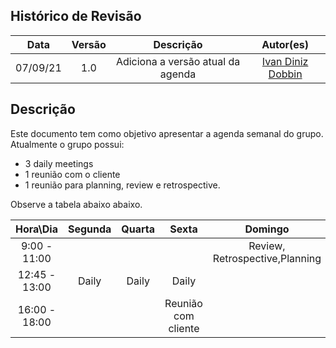 ## Histórico de Revisão
| Data | Versão | Descrição | Autor(es)|
|:----:|:------:|:---------:|:--------:|
| 07/09/21 | 1.0 |  Adiciona a versão atual da agenda | [Ivan Diniz Dobbin](https://github.com/darmsDD) |


## Descrição
Este documento tem como objetivo apresentar a agenda semanal do grupo.
Atualmente o grupo possui:

- 3 daily meetings
- 1 reunião com o cliente
- 1 reunião para planning, review e retrospective.

Observe a tabela abaixo abaixo.

Hora\Dia| Segunda | Quarta | Sexta | Domingo |
|:-------------:| :-------:|:-------:|:-------:|:-------:|
| 9:00 - 11:00 | ||| Review, Retrospective,Planning |
| 12:45 - 13:00 | Daily|Daily|Daily||
| 16:00 - 18:00 | ||Reunião com cliente||

